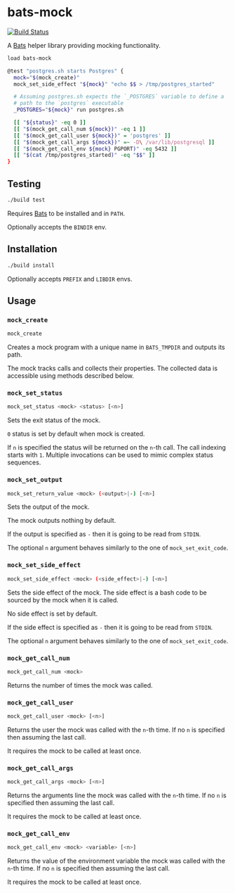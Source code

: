 # bats-mock

[![Build Status](https://travis-ci.org/grayhemp/bats-mock.svg?branch=master)](https://travis-ci.org/grayhemp/bats-mock)

A [Bats][bats-core] helper library providing mocking functionality.

```bash
load bats-mock

@test "postgres.sh starts Postgres" {
  mock="$(mock_create)"
  mock_set_side_effect "${mock}" "echo $$ > /tmp/postgres_started"

  # Assuming postgres.sh expects the `_POSTGRES` variable to define a
  # path to the `postgres` executable
  _POSTGRES="${mock}" run postgres.sh

  [[ "${status}" -eq 0 ]]
  [[ "$(mock_get_call_num ${mock})" -eq 1 ]]
  [[ "$(mock_get_call_user ${mock})" = 'postgres' ]]
  [[ "$(mock_get_call_args ${mock})" =~ -D\ /var/lib/postgresql ]]
  [[ "$(mock_get_call_env ${mock} PGPORT)" -eq 5432 ]]
  [[ "$(cat /tmp/postgres_started)" -eq "$$" ]]
}
```

## Testing

```bash
./build test
```

Requires [Bats][bats-core] to be installed and in `PATH`.

Optionally accepts the `BINDIR` env.

## Installation

```bash
./build install
```

Optionally accepts `PREFIX` and `LIBDIR` envs.

## Usage

### `mock_create`

```bash
mock_create
```

Creates a mock program with a unique name in `BATS_TMPDIR` and outputs
its path.

The mock tracks calls and collects their properties. The collected
data is accessible using methods described below.

### `mock_set_status`

```bash
mock_set_status <mock> <status> [<n>]
```

Sets the exit status of the mock.

`0` status is set by default when mock is created.

If `n` is specified the status will be returned on the `n`-th
call. The call indexing starts with `1`. Multiple invocations can be
used to mimic complex status sequences.

### `mock_set_output`

```bash
mock_set_return_value <mock> (<output>|-) [<n>]
```

Sets the output of the mock.

The mock outputs nothing by default.

If the output is specified as `-` then it is going to be read from
`STDIN`.

The optional `n` argument behaves similarly to the one of
`mock_set_exit_code`.

### `mock_set_side_effect`

```bash
mock_set_side_effect <mock> (<side_effect>|-) [<n>]
```

Sets the side effect of the mock. The side effect is a bash code to be
sourced by the mock when it is called.

No side effect is set by default.

If the side effect is specified as `-` then it is going to be read
from `STDIN`.

The optional `n` argument behaves similarly to the one of
`mock_set_exit_code`.

### `mock_get_call_num`

```bash
mock_get_call_num <mock>
```

Returns the number of times the mock was called.

### `mock_get_call_user`

```bash
mock_get_call_user <mock> [<n>]
```

Returns the user the mock was called with the `n`-th time. If no `n`
is specified then assuming the last call.

It requires the mock to be called at least once.

### `mock_get_call_args`

```bash
mock_get_call_args <mock> [<n>]
```

Returns the arguments line the mock was called with the `n`-th
time. If no `n` is specified then assuming the last call.

It requires the mock to be called at least once.

### `mock_get_call_env`

```bash
mock_get_call_env <mock> <variable> [<n>]
```

Returns the value of the environment variable the mock was called with
the `n`-th time. If no `n` is specified then assuming the last call.

It requires the mock to be called at least once.

<!-- Links -->

[bats-core]: https://github.com/bats-core/bats-core
